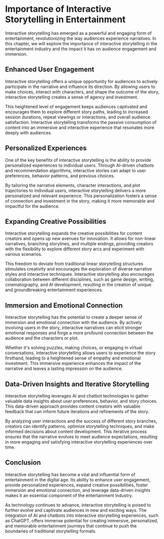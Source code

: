 Importance of Interactive Storytelling in Entertainment
=======================================================

Interactive storytelling has emerged as a powerful and engaging form of entertainment, revolutionizing the way audiences experience narratives. In this chapter, we will explore the importance of interactive storytelling in the entertainment industry and the impact it has on audience engagement and immersion.

**Enhanced User Engagement**
----------------------------

Interactive storytelling offers a unique opportunity for audiences to actively participate in the narrative and influence its direction. By allowing users to make choices, interact with characters, and shape the outcome of the story, interactive storytelling creates a sense of agency and investment.

This heightened level of engagement keeps audiences captivated and encourages them to explore different story paths, leading to increased session durations, repeat viewings or interactions, and overall audience satisfaction. Interactive storytelling transforms the passive consumption of content into an immersive and interactive experience that resonates more deeply with audiences.

**Personalized Experiences**
----------------------------

One of the key benefits of interactive storytelling is the ability to provide personalized experiences to individual users. Through AI-driven chatbots and recommendation algorithms, interactive stories can adapt to user preferences, behavior patterns, and previous choices.

By tailoring the narrative elements, character interactions, and plot trajectories to individual users, interactive storytelling delivers a more personalized and relevant experience. This personalization fosters a sense of connection and investment in the story, making it more memorable and impactful for the audience.

**Expanding Creative Possibilities**
------------------------------------

Interactive storytelling expands the creative possibilities for content creators and opens up new avenues for innovation. It allows for non-linear narratives, branching storylines, and multiple endings, providing creators with the flexibility to explore different story arcs and experiment with various scenarios.

This freedom to deviate from traditional linear storytelling structures stimulates creativity and encourages the exploration of diverse narrative styles and interactive techniques. Interactive storytelling also encourages collaboration between different disciplines, such as game design, writing, cinematography, and AI development, resulting in the creation of unique and groundbreaking entertainment experiences.

**Immersion and Emotional Connection**
--------------------------------------

Interactive storytelling has the potential to create a deeper sense of immersion and emotional connection with the audience. By actively involving users in the story, interactive narratives can elicit stronger emotional responses and forge a more profound connection between the audience and the characters or plot.

Whether it's solving puzzles, making choices, or engaging in virtual conversations, interactive storytelling allows users to experience the story firsthand, leading to a heightened sense of empathy and emotional investment. This immersive experience enhances the impact of the narrative and leaves a lasting impression on the audience.

**Data-Driven Insights and Iterative Storytelling**
---------------------------------------------------

Interactive storytelling leverages AI and chatbot technologies to gather valuable data insights about user preferences, behavior, and story choices. This data-driven approach provides content creators with valuable feedback that can inform future iterations and refinements of the story.

By analyzing user interactions and the success of different story branches, creators can identify patterns, optimize storytelling techniques, and make informed decisions about content development. This iterative process ensures that the narrative evolves to meet audience expectations, resulting in more engaging and satisfying interactive storytelling experiences over time.

**Conclusion**
--------------

Interactive storytelling has become a vital and influential form of entertainment in the digital age. Its ability to enhance user engagement, provide personalized experiences, expand creative possibilities, foster immersion and emotional connection, and leverage data-driven insights makes it an essential component of the entertainment industry.

As technology continues to advance, interactive storytelling is poised to further evolve and captivate audiences in new and exciting ways. The integration of AI and chatbots into interactive storytelling experiences, such as ChatGPT, offers immense potential for creating immersive, personalized, and memorable entertainment journeys that continue to push the boundaries of traditional storytelling formats.

